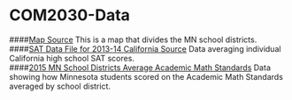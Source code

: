 # COM2030-Data <br>

####[Map Source](http://www.gis.leg.mn/pdf/sd/sd14-15_noleg.pdf) 
This is a map that divides the MN school districts.
<br>
####[SAT Data File for 2013-14 California Source](http://www.cde.ca.gov/ds/sp/ai/)
Data averaging individual California high school SAT scores.
<br>
####[2015 MN School Districts Average Academic Math Standards](http://rc.education.state.mn.us/#demographics/orgId--10286000000__groupType--district__p--3/orgId--10284000000__groupType--district__p--3)
Data showing how Minnesota students scored on the Academic Math Standards averaged by school district.

